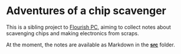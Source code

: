 # Adventures of a chip scavenger

This is a sibling project to [Flourish PC](https://github.com/ninakali/flourish-pc), aiming to collect notes about scavenging chips and making electronics from scraps.

At the moment, the notes are available as Markdown in the [**src**](./src/index.md) folder.
